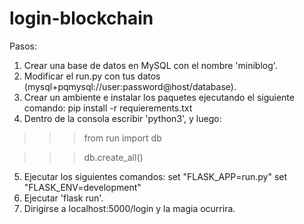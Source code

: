 # login-blockchain
Pasos: 
1. Crear una base de datos en MySQL con el nombre 'miniblog'.
2. Modificar el run.py con tus datos (mysql+pqmysql://user:password@host/database).
3. Crear un ambiente e instalar los paquetes ejecutando el siguiente comando: pip install -r requierements.txt
4. Dentro de la consola escribir 'python3', y luego:
>>> from run import db

>>> db.create_all()
5. Ejecutar los siguientes comandos:
set "FLASK_APP=run.py"
set "FLASK_ENV=development"
6. Ejecutar 'flask run'.
7. Dirigirse a localhost:5000/login y la magia ocurrira.
